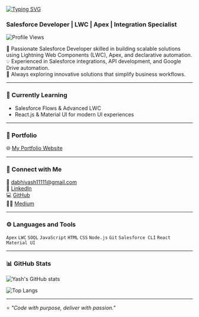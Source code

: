 [![Typing SVG](https://readme-typing-svg.herokuapp.com?font=Fira+Code&size=25&pause=1000&color=00C0FF&width=435&lines=Hi+👋,+I'm+Yash+Dabhi;Salesforce+Developer;LWC+%7C+Apex+%7C+Integration+Specialist)](https://git.io/typing-svg)

### Salesforce Developer | LWC | Apex | Integration Specialist

![Profile Views](https://komarev.com/ghpvc/?username=yashdabhi1&label=Profile%20views&color=0e75b6&style=flat)

🚀 Passionate Salesforce Developer skilled in building scalable solutions using Lightning Web Components (LWC), Apex, and declarative automation.  
💡 Experienced in Salesforce integrations, API development, and Google Drive automation.  
🎯 Always exploring innovative solutions that simplify business workflows.

---

### 🧠 Currently Learning
- Salesforce Flows & Advanced LWC  
- React.js & Material UI for modern UI experiences

---

### 💼 Portfolio
🌐 [My Portfolio Website](https://yashdabhi.vercel.app)

---

### 💬 Connect with Me
📧 [dabhiyash11111@gmail.com](mailto:dabhiyash11111@gmail.com)   
💼 [LinkedIn](https://www.linkedin.com/in/yash-dabhi1/)  
💻 [GitHub](https://github.com/yashdabhi1)  
🧑‍💻 [Medium](https://yashdabhi.medium.com/)

---

### ⚙️ Languages and Tools
`Apex` `LWC` `SOQL` `JavaScript` `HTML` `CSS` `Node.js` `Git` `Salesforce CLI` `React` `Material UI`

---

### 📊 GitHub Stats
![Yash's GitHub stats](https://github-readme-stats.vercel.app/api?username=yashdabhi1&show_icons=true&theme=radical)

![Top Langs](https://github-readme-stats.vercel.app/api/top-langs/?username=yashdabhi1&layout=compact&theme=radical)

---

⭐ *"Code with purpose, deliver with passion."*
